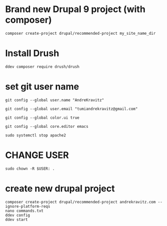 # Brand new Drupal 9 project (with composer)
	composer create-project drupal/recommended-project my_site_name_dir
# Install Drush 
	ddev composer require drush/drush
# set git user name
    git config --global user.name "AndreKravitz"

	git config --global user.email "tumiandrekravitz@gmail.com"

	git config --global color.ui true

	git config --global core.editor emacs

	sudo systemctl stop apache2 
# CHANGE USER
	sudo chown -R $USER: .
# create new drupal project
	composer create-project drupal/recommended-project andrekravitz.com --ignore-platform-reqs
	nano commands.txt
	ddev config
	ddev start
